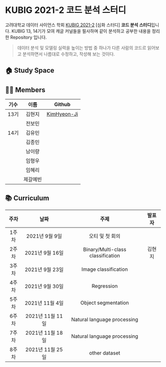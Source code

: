 # KUBIG 2021-2 코드 분석 스터디

고려대학교 데이터 사이언스 학회 [KUBIG 2021-2](https://kubig-2021-2.tistory.com/) [심화 스터디] **코드 분석 스터디**입니다.
KUBIG 13, 14기가 모여 캐글 커널들을 필사하며 같이 분석하고 공부한 내용을 정리한 Repository 입니다.   

> 데이터 분석 및 모델링 실력을 높이는 방법 중 하나가 다른 사람의 코드르 읽어보고 분석하면서 나름대로 수정하고, 작성해 보는 것이다.       

## 🏠 Study Space


## 👩‍🏫 Members
|기수|이름|Github|
|:---:|:---:|:---:| 
|13기|김현지|[KimHyeon-Ji](https://github.com/KimHyeon-Ji)|
||전보민||
|14기|김유민||
||김종민||
||남이량||
||임형우||
||임혜리||
||제갈예빈||

## 📚 Curriculum
|주차|날짜|주제|발표자|
|:---:|:---:|:---:|:---:| 
|1주차|2021년 9월 9일|오티 및 첫 회의||
|2주차|2021년 9월 16일|Binary/Multi-class classification|김현지|
|3주차|2021년 9월 23일|Image classification||
|4주차|2021년 9월 30일|Regression||
|5주차|2021년 11월 4일|Object segmentation||
|6주차|2021년 11월 11일|Natural language processing||
|7주차|2021년 11월 18일|Natural language processing||
|8주차|2021년 11월 25일|other dataset||
